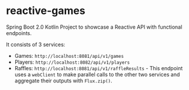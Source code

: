 # reactive-games

Spring Boot 2.0 Kotlin Project to showcase a Reactive API with functional endpoints.

It consists of 3 services:

- Games: `http://localhost:8081/api/v1/games`
- Players: `http://localhost:8082/api/v1/players`
- Raffles: `http://localhost:8081/api/v1/raffleResults` - This endpoint uses a `webClient` to make parallel calls to the other 
two services and aggregate their outputs with `Flux.zip()`.
